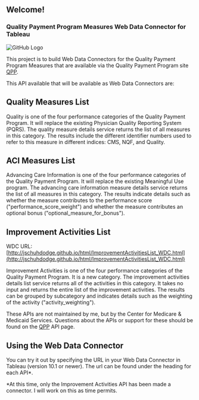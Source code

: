 ## Welcome!

### Quality Payment Program Measures Web Data Connector for Tableau

![GitHub Logo](https://qpp.cms.gov/build_201612091113/images/hhs-logo.png)

This project is to build Web Data Connectors for the Quality Payment Program Measures that are available via the 
Quality Payment Program site [QPP](https://qpp.cms.gov).

This API available that will be available as Web Data Connectors are:

## Quality Measures List
Quality is one of the four performance categories of the Quality Payment Program. It will replace the existing Physician 
Quality Reporting System (PQRS). The quality measure details service returns the list of all measures in this category. The results 
include the different identifier numbers used to refer to this measure in different indices: CMS, NQF, and Quality.

## ACI Measures List
Advancing Care Information is one of the four performance categories of the Quality Payment Program. It will replace 
the existing Meaningful Use program. The advancing care information measure details service returns the list of all measures 
in this category. The results indicate details such as whether the measure contributes to the performance 
score ("performance_score_weight") and whether the measure contributes an optional bonus ("optional_measure_for_bonus").

## Improvement Activities List
WDC URL: [http://jschuhdodge.github.io/html/ImprovementActivitiesList_WDC.html](http://jschuhdodge.github.io/html/ImprovementActivitiesList_WDC.html)

Improvement Activities is one of the four performance categories of the Quality Payment Program. It is a new category. The 
improvement activities details list service returns all of the activities in this category. It takes no input and returns the entire 
list of the improvement activities. The results can be grouped by subcategory and indicates details such as the weighting of the 
activity ("activity_weighting").

These APIs are not maintained by me, but by the Center for Medicare & Medicaid Services.  Questions about the APIs or support for
these should be found on the [QPP](https://qpp.cms.gov/api/) API page.

## Using the Web Data Connector
You can try it out by specifying the URL in your Web Data Connector in Tableau (version 10.1 or newer).  The url can be found under
the heading for each API*.

*At this time, only the Improvement Activities API has been made a connector.  I will work on this as time permits.
